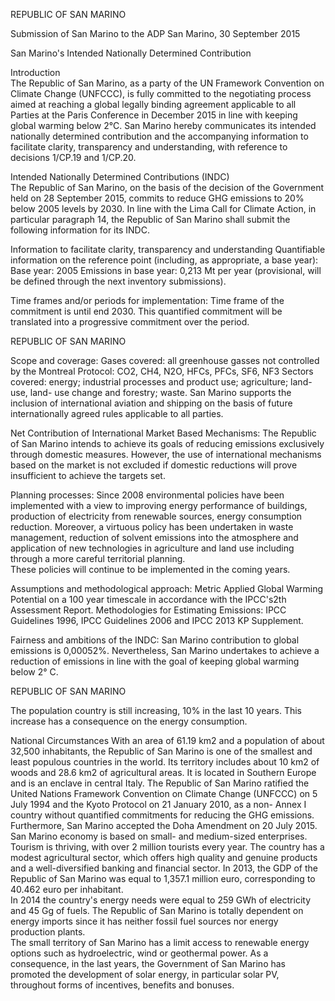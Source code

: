 <meta http-equiv='Content-Type' content='text/html; charset=utf-8'> 

REPUBLIC	OF	SAN	MARINO	

 

	

 
Submission of San Marino to the ADP 
San Marino, 30 September 2015 
 
San Marino's Intended Nationally Determined Contribution 
 
Introduction  
The Republic of San Marino, as a party of the UN Framework Convention on Climate Change 
(UNFCCC), is fully committed to the negotiating process aimed at reaching a global legally 
binding agreement applicable to all Parties at the Paris Conference in December 2015 in line 
with keeping global warming below 2°C. 
San Marino hereby communicates its intended nationally determined contribution and the 
accompanying  information  to  facilitate  clarity,  transparency  and  understanding,  with 
reference to decisions 1/CP.19 and 1/CP.20. 
 
Intended Nationally Determined Contributions (INDC)  
The Republic of San Marino, on the basis of the decision of the Government held on 28 
September 2015, commits to reduce GHG emissions to 20% below 2005 levels by 2030. 
In line with the Lima Call for Climate Action, in particular paragraph 14, the Republic of San 
Marino shall submit the following information for its INDC. 
 
Information to facilitate clarity, transparency and understanding 
Quantifiable information on the reference point (including, as appropriate, a base year): 
Base year: 2005 
Emissions in base year: 0,213 Mt per year (provisional, will be defined through the next 
inventory submissions). 
 
Time frames and/or periods for implementation: 
Time  frame  of  the  commitment  is  until  end  2030.  This  quantified  commitment  will  be 
translated into a progressive commitment over the period. 
 

REPUBLIC	OF	SAN	MARINO	

 

	

Scope and coverage: 
Gases covered: all greenhouse gasses not controlled by the Montreal Protocol: CO2, CH4, 
N2O, HFCs, PFCs, SF6, NF3 
Sectors covered: energy; industrial processes and product use; agriculture; land-use, land-
use change and forestry; waste. 
San Marino supports the inclusion of international aviation and shipping on the basis of 
future internationally agreed rules applicable to all parties. 
 
Net Contribution of International Market Based Mechanisms: 
The Republic of San Marino intends to achieve its goals of reducing emissions exclusively 
through domestic measures. However, the use of international mechanisms based on the 
market is not excluded if domestic reductions will prove insufficient to achieve the targets 
set. 
 
Planning processes: 
Since 2008 environmental policies have been implemented with a view to improving energy 
performance  of  buildings,  production  of  electricity  from  renewable  sources,  energy 
consumption  reduction.  Moreover,  a  virtuous  policy  has  been  undertaken  in  waste 
management, reduction of solvent emissions into the atmosphere and application of new 
technologies  in  agriculture  and  land  use  including  through  a  more  careful  territorial 
planning.  
These policies will continue to be implemented in the coming years. 
 
Assumptions and methodological approach: 
Metric Applied Global Warming Potential on a 100 year timescale in accordance with the 
IPCC's2th Assessment Report. 
Methodologies for Estimating Emissions: IPCC Guidelines 1996, IPCC Guidelines 2006 and 
IPCC 2013 KP Supplement. 
 
Fairness and ambitions of the INDC: 
San  Marino  contribution  to  global  emissions  is  0,00052%.  Nevertheless,  San  Marino 
undertakes  to  achieve  a  reduction  of  emissions  in  line  with  the  goal  of  keeping  global 
warming below 2° C. 
 

REPUBLIC	OF	SAN	MARINO	

 

	

The  population  country  is  still  increasing,  10%  in  the  last  10  years.  This  increase  has  a 
consequence on the energy consumption. 
 
National Circumstances 
With an area of 61.19 km2 and a population of about 32,500 inhabitants, the Republic of San 
Marino is one of the smallest and least populous countries in the world. Its territory includes 
about 10 km2 of woods and 28.6 km2 of agricultural areas. It is located in Southern Europe 
and is an enclave in central Italy. 
The Republic of San Marino ratified the United Nations Framework Convention on Climate 
Change (UNFCCC) on 5 July 1994 and the Kyoto Protocol on 21 January 2010, as a non-
Annex  I  country  without  quantified  commitments  for  reducing  the  GHG  emissions. 
Furthermore, San Marino accepted the Doha Amendment on 20 July 2015. 
San Marino economy is based on small- and medium-sized enterprises. Tourism is thriving, 
with over 2 million tourists every year. The country has a modest agricultural sector, which 
offers high quality and genuine products and a well-diversified banking and financial sector. 
In  2013,  the  GDP  of  the  Republic  of  San  Marino  was  equal  to  1,357.1  million  euro, 
corresponding to 40.462 euro per inhabitant.  
In 2014 the country's energy needs were equal to 259 GWh of electricity and 45 Gg of fuels. 
The Republic of San Marino is totally dependent on energy imports since it has neither fossil 
fuel sources nor energy production plants.  
The small territory of San Marino has a limit access to renewable energy options such as 
hydroelectric,  wind  or  geothermal  power.  As  a  consequence,  in  the  last  years,  the 
Government of San Marino has promoted the development of solar energy, in particular 
solar PV, throughout forms of incentives, benefits and bonuses. 
